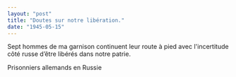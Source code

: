 ```yaml
---
layout: "post"
title: "Doutes sur notre libération."
date: "1945-05-15"
---
```


Sept hommes de ma garnison continuent leur route à pied avec l'incertitude côté russe d’être libérés dans notre patrie.


<div class="histoire"></div>

<div class="commentaire">Prisonniers allemands en Russie</div>